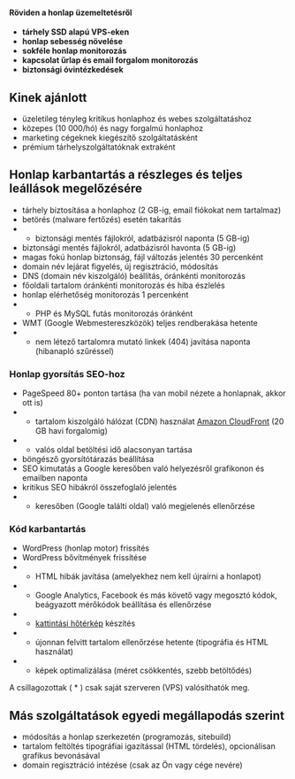 #### Röviden a honlap üzemeltetésről

- **tárhely SSD alapú VPS-eken**
- **honlap sebesség növelése**
- **sokféle honlap monitorozás**
- **kapcsolat űrlap és email forgalom monitorozás**
- **biztonsági óvintézkedések**

## Kinek ajánlott

- üzeletileg tényleg kritikus honlaphoz és webes szolgáltatáshoz
- közepes (10 000/hó) és nagy forgalmú honlaphoz
- marketing cégeknek kiegészítő szolgáltatásként
- prémium tárhelyszolgáltatóknak extraként

## Honlap karbantartás a részleges és teljes leállások megelőzésére

- tárhely biztosítása a honlaphoz (2 GB-ig, email fiókokat nem tartalmaz)
- betörés (malware fertőzés) esetén takarítás
- * biztonsági mentés fájlokról, adatbázisról naponta (5 GB-ig)
- biztonsági mentés fájlokról, adatbázisról havonta (5 GB-ig)
- magas fokú honlap biztonság, fájl változás jelentés 30 percenként
- domain név lejárat figyelés, új regisztráció, módosítás
- DNS (domain név kiszolgáló) beállítás, óránkénti monitorozás
- főoldali tartalom óránkénti monitorozás és hiba észlelés
- honlap elérhetőség monitorozás 1 percenként
- * PHP és MySQL futás monitorozás óránként
- WMT (Google Webmestereszközök) teljes rendberakása hetente
- * nem létező tartalomra mutató linkek (404) javítása naponta (hibanapló szűréssel)

### Honlap gyorsítás SEO-hoz

- PageSpeed 80+ ponton tartása (ha van mobil nézete a honlapnak, akkor ott is)
- * tartalom kiszolgáló hálózat (CDN) használat [Amazon CloudFront](http://aws.amazon.com/cloudfront/pricing/) (20 GB havi forgalomig)
- * valós oldal betöltési idő alacsonyan tartása
- böngésző gyorsítótárazás beállítása
- SEO kimutatás a Google keresőben való helyezésről grafikonon és emailben naponta
- kritikus SEO hibákról összefoglaló jelentés
- * keresőben (Google találti oldal) való megjelenés ellenőrzése

### Kód karbantartás

- WordPress (honlap motor) frissítés
- WordPress bővítmények frissítése
- * HTML hibák javítása (amelyekhez nem kell újraírni a honlapot)
- * Google Analytics, Facebook és más követő vagy megosztó kódok, beágyazott mérőkódok beállítása és ellenőrzése
- * [kattintási hőtérkép](http://www.clicktale.com/sites/default/files/field/image/mouse-move-heatmap.png) készítés
- * újonnan felvitt tartalom ellenőrzése hetente (tipográfia és HTML használat)
- * képek optimalizálása (méret csökkentés, szebb betöltődés)

A csillagozottak ( * ) csak saját szerveren (VPS) valósíthatók meg.

## Más szolgáltatások egyedi megállapodás szerint

- módosítás a honlap szerkezetén (programozás, sitebuild)
- tartalom feltöltés tipográfiai igazítással (HTML tördelés), opcionálisan grafikus bevonásával
- domain regisztráció intézése (csak az Ön vagy cége nevére)
